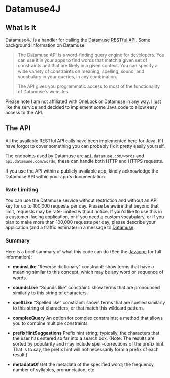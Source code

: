 # Datamuse4J

## What Is It
Datamuse4J is a handler for calling the [Datamuse RESTful API](https://www.datamuse.com/api/). Some background 
information on Datamuse:

> The Datamuse API is a word-finding query engine for developers. You can use it in your apps to find words that match a 
> given set of constraints and that are likely in a given context. You can specify a wide variety of constraints on 
> meaning, spelling, sound, and vocabulary in your queries, in any combination.
>
> The API gives you programmatic access to most of the functionality of Datamuse's websites.

Please note I am not affiliated with OneLook or Datamuse in any way. I just like the service and decided to
implement some Java code to allow easy access to the API.

## The API
All the available RESTful API calls have been implemented here for Java. If I have forgot to cover something you can 
probably fix it pretty easily yourself.

The endpoints used by Datamuse are `api.datamuse.com/words` and `api.datamuse.com/words`; these can handle both HTTP and 
HTTPS requests.

If you use the API within a publicly available app, kindly acknowledge the Datamuse API within your app's documentation.

### Rate Limiting
You can use the Datamuse service without restriction and without an API key for up to 100,000 requests per day. Please 
be aware that beyond that limit, requests may be rate-limited without notice. If you'd like to use this in a 
customer-facing application, or if you need a custom vocabulary, or if you plan to make more than 100,000 requests per 
day, please describe your application (and a traffic estimate) in a message to 
[Datamuse](https://www.onelook.com/?c=about&sel=api#feedback).

### Summary
Here is a brief summary of what this code can do (See the [Javadoc](javadoc/overview-tree.html) for full information):

* **meansLike** “Reverse dictionary” constraint: show terms that have a meaning similar to this concept, which may 
be any word or sequence of words.

* **soundsLike** “Sounds like” constraint: show terms that are pronounced similarly to this string of characters.

* **speltLike** “Spelled like” constraint: shows terms that are spelled similarly to this string of characters, 
or that match this wildcard pattern.

* **complexQuery** An option for complex constraints; a method that allows you to combine multiple constraints

* **prefixHintSuggestions** Prefix hint string; typically, the characters that the user has entered so far into a 
search box. (Note: The results are sorted by popularity and may include spell-corrections of the prefix hint. That is to 
say, the prefix hint will not necessarily form a prefix of each result.)

* **metadataOf** Get the metadata of the specified word; the frequency, number of syllables, pronunciation, etc.